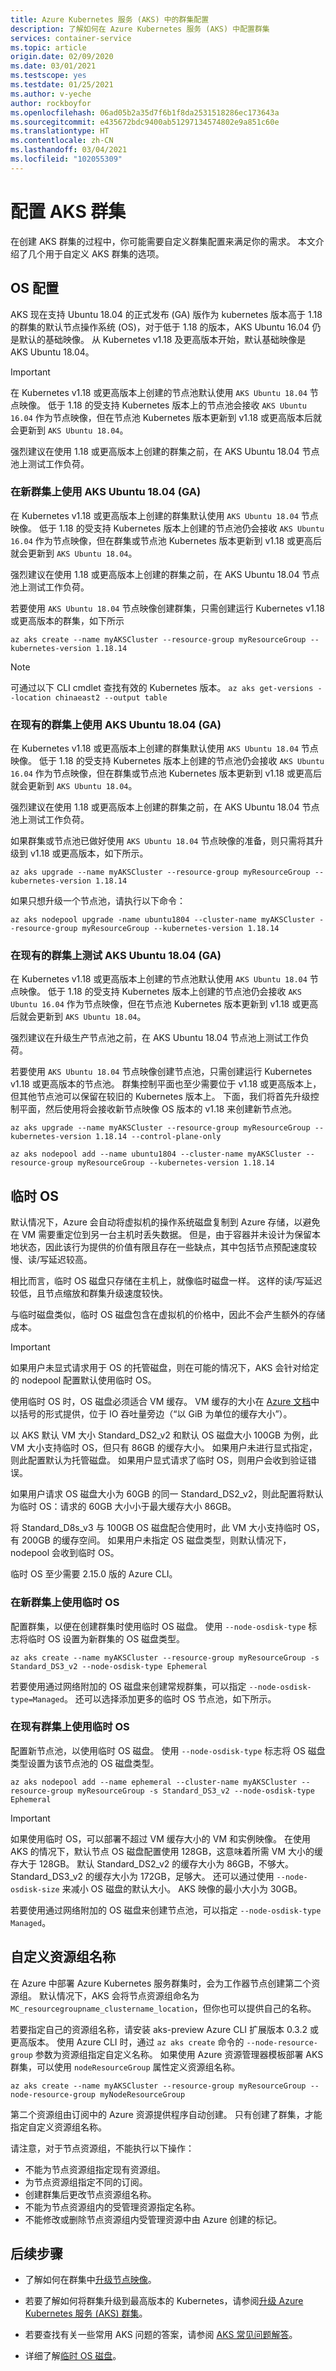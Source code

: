 ```yaml
---
title: Azure Kubernetes 服务 (AKS) 中的群集配置
description: 了解如何在 Azure Kubernetes 服务 (AKS) 中配置群集
services: container-service
ms.topic: article
origin.date: 02/09/2020
ms.date: 03/01/2021
ms.testscope: yes
ms.testdate: 01/25/2021
ms.author: v-yeche
author: rockboyfor
ms.openlocfilehash: 06ad05b2a35d7f6b1f8da2531518286ec173643a
ms.sourcegitcommit: e435672bdc9400ab51297134574802e9a851c60e
ms.translationtype: HT
ms.contentlocale: zh-CN
ms.lasthandoff: 03/04/2021
ms.locfileid: "102055309"
---
```

<!--Verified successfully-->
<!--MOONCAKE: AKS VERSION IS 1.18.14-->
# <a name="configure-an-aks-cluster"></a>配置 AKS 群集

在创建 AKS 群集的过程中，你可能需要自定义群集配置来满足你的需求。 本文介绍了几个用于自定义 AKS 群集的选项。

## <a name="os-configuration"></a>OS 配置

AKS 现在支持 Ubuntu 18.04 的正式发布 (GA) 版作为 kubernetes 版本高于 1.18 的群集的默认节点操作系统 (OS)，对于低于 1.18 的版本，AKS Ubuntu 16.04 仍是默认的基础映像。 从 Kubernetes v1.18 及更高版本开始，默认基础映像是 AKS Ubuntu 18.04。

> [!IMPORTANT]
> 在 Kubernetes v1.18 或更高版本上创建的节点池默认使用 `AKS Ubuntu 18.04` 节点映像。 低于 1.18 的受支持 Kubernetes 版本上的节点池会接收 `AKS Ubuntu 16.04` 作为节点映像，但在节点池 Kubernetes 版本更新到 v1.18 或更高版本后就会更新到 `AKS Ubuntu 18.04`。
> 
> 强烈建议在使用 1.18 或更高版本上创建的群集之前，在 AKS Ubuntu 18.04 节点池上测试工作负荷。

### <a name="use-aks-ubuntu-1804-ga-on-new-clusters"></a>在新群集上使用 AKS Ubuntu 18.04 (GA)

在 Kubernetes v1.18 或更高版本上创建的群集默认使用 `AKS Ubuntu 18.04` 节点映像。 低于 1.18 的受支持 Kubernetes 版本上创建的节点池仍会接收 `AKS Ubuntu 16.04` 作为节点映像，但在群集或节点池 Kubernetes 版本更新到 v1.18 或更高后就会更新到 `AKS Ubuntu 18.04`。

强烈建议在使用 1.18 或更高版本上创建的群集之前，在 AKS Ubuntu 18.04 节点池上测试工作负荷。

若要使用 `AKS Ubuntu 18.04` 节点映像创建群集，只需创建运行 Kubernetes v1.18 或更高版本的群集，如下所示

```azurecli
az aks create --name myAKSCluster --resource-group myResourceGroup --kubernetes-version 1.18.14
```

> [!NOTE]
> 可通过以下 CLI cmdlet 查找有效的 Kubernetes 版本。
> `az aks get-versions --location chinaeast2 --output table`

### <a name="use-aks-ubuntu-1804-ga-on-existing-clusters"></a>在现有的群集上使用 AKS Ubuntu 18.04 (GA)

在 Kubernetes v1.18 或更高版本上创建的群集默认使用 `AKS Ubuntu 18.04` 节点映像。 低于 1.18 的受支持 Kubernetes 版本上创建的节点池仍会接收 `AKS Ubuntu 16.04` 作为节点映像，但在群集或节点池 Kubernetes 版本更新到 v1.18 或更高后就会更新到 `AKS Ubuntu 18.04`。

强烈建议在使用 1.18 或更高版本上创建的群集之前，在 AKS Ubuntu 18.04 节点池上测试工作负荷。

如果群集或节点池已做好使用 `AKS Ubuntu 18.04` 节点映像的准备，则只需将其升级到 v1.18 或更高版本，如下所示。

```azurecli
az aks upgrade --name myAKSCluster --resource-group myResourceGroup --kubernetes-version 1.18.14
```

如果只想升级一个节点池，请执行以下命令：

```azurecli
az aks nodepool upgrade -name ubuntu1804 --cluster-name myAKSCluster --resource-group myResourceGroup --kubernetes-version 1.18.14
```

<a name="test-aks-ubuntu-1804-generally-available-on-existing-clusters"></a>
### <a name="test-aks-ubuntu-1804-ga-on-existing-clusters"></a>在现有的群集上测试 AKS Ubuntu 18.04 (GA)

在 Kubernetes v1.18 或更高版本上创建的节点池默认使用 `AKS Ubuntu 18.04` 节点映像。 低于 1.18 的受支持 Kubernetes 版本上创建的节点池仍会接收 `AKS Ubuntu 16.04` 作为节点映像，但在节点池 Kubernetes 版本更新到 v1.18 或更高后就会更新到 `AKS Ubuntu 18.04`。

强烈建议在升级生产节点池之前，在 AKS Ubuntu 18.04 节点池上测试工作负荷。

若要使用 `AKS Ubuntu 18.04` 节点映像创建节点池，只需创建运行 Kubernetes v1.18 或更高版本的节点池。 群集控制平面也至少需要位于 v1.18 或更高版本上，但其他节点池可以保留在较旧的 Kubernetes 版本上。
下面，我们将首先升级控制平面，然后使用将会接收新节点映像 OS 版本的 v1.18 来创建新节点池。

```azurecli
az aks upgrade --name myAKSCluster --resource-group myResourceGroup --kubernetes-version 1.18.14 --control-plane-only

az aks nodepool add --name ubuntu1804 --cluster-name myAKSCluster --resource-group myResourceGroup --kubernetes-version 1.18.14
```

<!--Not Available on ### Use AKS Ubuntu 18.04 on new clusters (Preview)-->
<!--Not Available on ### Use AKS Ubuntu 18.04 existing clusters (Preview)-->

<!--Not Available on TILL 01/28/2021 ## Container runtime configuration-->

<!--Not Available on ### Use `containerd` as your container runtime (preview)-->
<!--Not Available on ### Use `containerd` on new clusters (preview)-->

<!--Not Available on till 01/28/2021 ### `Containerd` limitations/differences-->

<!--Not Available on ## Generation 2 virtual machines (Preview)-->
<!--Not Avaialble on ### Use Gen2 VMs on new clusters (Preview)-->

## <a name="ephemeral-os"></a>临时 OS

默认情况下，Azure 会自动将虚拟机的操作系统磁盘复制到 Azure 存储，以避免在 VM 需要重定位到另一台主机时丢失数据。 但是，由于容器并未设计为保留本地状态，因此该行为提供的价值有限且存在一些缺点，其中包括节点预配速度较慢、读/写延迟较高。

相比而言，临时 OS 磁盘只存储在主机上，就像临时磁盘一样。 这样的读/写延迟较低，且节点缩放和群集升级速度较快。

与临时磁盘类似，临时 OS 磁盘包含在虚拟机的价格中，因此不会产生额外的存储成本。

> [!IMPORTANT]
>如果用户未显式请求用于 OS 的托管磁盘，则在可能的情况下，AKS 会针对给定的 nodepool 配置默认使用临时 OS。

使用临时 OS 时，OS 磁盘必须适合 VM 缓存。 VM 缓存的大小在 [Azure 文档](../virtual-machines/dv3-dsv3-series.md)中以括号的形式提供，位于 IO 吞吐量旁边（“以 GiB 为单位的缓存大小”）。

以 AKS 默认 VM 大小 Standard_DS2_v2 和默认 OS 磁盘大小 100GB 为例，此 VM 大小支持临时 OS，但只有 86GB 的缓存大小。 如果用户未进行显式指定，则此配置默认为托管磁盘。 如果用户显式请求了临时 OS，则用户会收到验证错误。

如果用户请求 OS 磁盘大小为 60GB 的同一 Standard_DS2_v2，则此配置将默认为临时 OS：请求的 60GB 大小小于最大缓存大小 86GB。

将 Standard_D8s_v3 与 100GB OS 磁盘配合使用时，此 VM 大小支持临时 OS，有 200GB 的缓存空间。 如果用户未指定 OS 磁盘类型，则默认情况下，nodepool 会收到临时 OS。 

临时 OS 至少需要 2.15.0 版的 Azure CLI。

### <a name="use-ephemeral-os-on-new-clusters"></a>在新群集上使用临时 OS

配置群集，以便在创建群集时使用临时 OS 磁盘。 使用 `--node-osdisk-type` 标志将临时 OS 设置为新群集的 OS 磁盘类型。

```azurecli
az aks create --name myAKSCluster --resource-group myResourceGroup -s Standard_DS3_v2 --node-osdisk-type Ephemeral
```

若要使用通过网络附加的 OS 磁盘来创建常规群集，可以指定 `--node-osdisk-type=Managed`。 还可以选择添加更多的临时 OS 节点池，如下所示。

### <a name="use-ephemeral-os-on-existing-clusters"></a>在现有群集上使用临时 OS
配置新节点池，以使用临时 OS 磁盘。 使用 `--node-osdisk-type` 标志将 OS 磁盘类型设置为该节点池的 OS 磁盘类型。

```azurecli
az aks nodepool add --name ephemeral --cluster-name myAKSCluster --resource-group myResourceGroup -s Standard_DS3_v2 --node-osdisk-type Ephemeral
```

> [!IMPORTANT]
> 如果使用临时 OS，可以部署不超过 VM 缓存大小的 VM 和实例映像。 在使用 AKS 的情况下，默认节点 OS 磁盘配置使用 128GB，这意味着所需 VM 大小的缓存大于 128GB。 默认 Standard_DS2_v2 的缓存大小为 86GB，不够大。 Standard_DS3_v2 的缓存大小为 172GB，足够大。 还可以通过使用 `--node-osdisk-size` 来减小 OS 磁盘的默认大小。 AKS 映像的最小大小为 30GB。 

若要使用通过网络附加的 OS 磁盘来创建节点池，可以指定 `--node-osdisk-type Managed`。

## <a name="custom-resource-group-name"></a>自定义资源组名称

在 Azure 中部署 Azure Kubernetes 服务群集时，会为工作器节点创建第二个资源组。 默认情况下，AKS 会将节点资源组命名为 `MC_resourcegroupname_clustername_location`，但你也可以提供自己的名称。

若要指定自己的资源组名称，请安装 aks-preview Azure CLI 扩展版本 0.3.2 或更高版本。 使用 Azure CLI 时，通过 `az aks create` 命令的 `--node-resource-group` 参数为资源组指定自定义名称。 如果使用 Azure 资源管理器模板部署 AKS 群集，可以使用 `nodeResourceGroup` 属性定义资源组名称。

```azurecli
az aks create --name myAKSCluster --resource-group myResourceGroup --node-resource-group myNodeResourceGroup
```

第二个资源组由订阅中的 Azure 资源提供程序自动创建。 只有创建了群集，才能指定自定义资源组名称。 

请注意，对于节点资源组，不能执行以下操作：

- 不能为节点资源组指定现有资源组。
- 为节点资源组指定不同的订阅。
- 创建群集后更改节点资源组名称。
- 不能为节点资源组内的受管理资源指定名称。
- 不能修改或删除节点资源组内受管理资源中由 Azure 创建的标记。

## <a name="next-steps"></a>后续步骤

- 了解如何在群集中[升级节点映像](node-image-upgrade.md)。
- 若要了解如何将群集升级到最高版本的 Kubernetes，请参阅[升级 Azure Kubernetes 服务 (AKS) 群集](upgrade-cluster.md)。

    <!--Not Available on till 01/28/2021 - Read more about [`containerd` and Kubernetes](https://kubernetes.io/blog/2018/05/24/kubernetes-containerd-integration-goes-ga/)-->
    
- 若要查找有关一些常用 AKS 问题的答案，请参阅 [AKS 常见问题解答](faq.md)。
- 详细了解[临时 OS 磁盘](../virtual-machines/ephemeral-os-disks.md)。

<!-- LINKS - internal -->

[azure-cli-install]: https://docs.azure.cn/cli/install-azure-cli
[az-feature-register]: https://docs.azure.cn/cli/feature#az_feature_register
[az-feature-list]: https://docs.azure.cn/cli/feature#az_feature_list
[az-provider-register]: https://docs.azure.cn/cli/provider#az_provider_register
[az-extension-add]: https://docs.azure.cn/cli/extension#az_extension_add
[az-extension-update]: https://docs.azure.cn/cli/extension#az_extension_update
[az-feature-register]: https://docs.azure.cn/cli/feature#az_feature_register
[az-feature-list]: https://docs.azure.cn/cli/feature#az_feature_list
[az-provider-register]: https://docs.azure.cn/cli/provider#az_provider_register

<!--Update_Description: update meta properties, wording update, update link-->